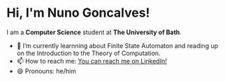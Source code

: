 # Hi, I'm Nuno Goncalves! 

I am a **Computer Science** student at **The University of Bath**. 

- 🌱 I’m currently learnning about Finite State Automaton and reading up on the Introduction to the Theory of Computation.
- 📫 How to reach me: [You can reach me on LinkedIn!](https://www.linkedin.com/in/goncalves-925b18162/)
- 😄 Pronouns: he/him
